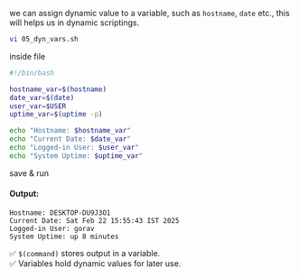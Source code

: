 we can assign dynamic value to a variable, such as `hostname`, `date` etc., this will helps us in dynamic scriptings.  
```bash
vi 05_dyn_vars.sh
```  
inside file  
```bash
#!/bin/bash

hostname_var=$(hostname)  
date_var=$(date)  
user_var=$USER  
uptime_var=$(uptime -p)  

echo "Hostname: $hostname_var"
echo "Current Date: $date_var"
echo "Logged-in User: $user_var"
echo "System Uptime: $uptime_var"
```  
save & run  
#### Output:  
```vbnet
Hostname: DESKTOP-DU9J3O1
Current Date: Sat Feb 22 15:55:43 IST 2025
Logged-in User: gorav
System Uptime: up 8 minutes
```  

✅ `$(command)` stores output in a variable.  
✅ Variables hold dynamic values for later use.  
